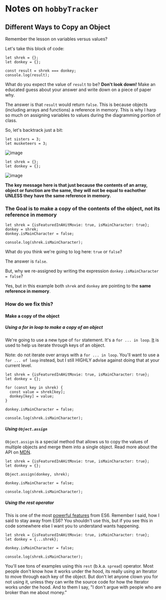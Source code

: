 # Notes on `hobbyTracker`

## Different Ways to Copy an Object

Remember the lesson on variables versus values?

Let's take this block of code:

```
let shrek = {};
let donkey = {};

const result = shrek === donkey;
console.log(result);
```

What do you expect the value of `result` to be? **Don't look down!** Make an educated guess about your answer and write down on a piece of paper why.

The answer is that `result` would return `false`. This is because objects (including arrays and functions) a reference in memory. This is why I harp so much on assigning variables to values during the diagramming portion of class.

So, let's backtrack just a bit:

```
let sisters = 3;
let musketeers = 3;
```

![image](https://user-images.githubusercontent.com/41024828/192020015-33c6350c-3bca-4a32-91f9-e0f44daae371.png)

```
let shrek = {};
let donkey = {};
```

![image](https://user-images.githubusercontent.com/41024828/192020538-f2ac922a-c71e-43a7-8b7d-314902274c00.png)

**The key message here is that just because the contents of an array, object or function are the same, they will not be equal to eachother UNLESS they have the same reference in memory.**

### The Goal is to make a copy of the contents of the object, not its reference in memory

```
let shrek = {isFeaturedInAHitMovie: true, isMainCharacter: true};
donkey = shrek;
donkey.isMainCharacter = false;

console.log(shrek.isMainCharacter);
```

What do you think we're going to log here:  `true` or `false`?

The answer is `false`.

But, why we re-assigned by writing the expression `donkey.isMainCharacter = false`?

Yes, but in this example both `shrek` and `donkey` are pointing to the **same reference in memory**.

### How do we fix this?

#### Make a copy of the object

##### Using a for in loop to make a copy of an object

We're going to use a new type of `for` statement. It's a `for ... in loop`. [It](https://developer.mozilla.org/en-US/docs/Web/JavaScript/Reference/Statements/for...in) is used to help us iterate through keys of an object.

Note:  do not iterate over arrays with a `for ... in loop`. You'll want to use a `for ... of loop` instead, but I still HIGHLY advise against doing that at your current level.

```
let shrek = {isFeaturedInAHitMovie: true, isMainCharacter: true};
let donkey = {};

for (const key in shrek) {
  const value = shrek[key];
  donkey[key] = value;
}

donkey.isMainCharacter = false;

console.log(shrek.isMainCharacter);
```

##### Using `Object.assign`

`Object.assign` is a special method that allows us to copy the values of multiple objects and merge them into a single object. Read more about the API on [MDN](https://developer.mozilla.org/en-US/docs/Web/JavaScript/Reference/Global_Objects/Object/assign).

```
let shrek = {isFeaturedInAHitMovie: true, isMainCharacter: true};
let donkey = {};

Object.assign(donkey, shrek);

donkey.isMainCharacter = false;

console.log(shrek.isMainCharacter);
```

##### Using the rest operator

This is one of the most [powerful features](https://developer.mozilla.org/en-US/docs/Web/JavaScript/Reference/Operators/Spread_syntax) from ES6. Remember I said, how I said to stay away from ES6? You shouldn't use this, but if you see this in code somewhere else I want you to understand wants happening.

```
let shrek = {isFeaturedInAHitMovie: true, isMainCharacter: true};
let donkey = {...shrek};

donkey.isMainCharacter = false;

console.log(shrek.isMainCharacter);
```

You'll see tons of examples using this `rest` (b.k.a. `spread`) operator. Most people don't know how it works under the hood, its really using an Iterator to move through each key of the object. But don't let anyone clown you for not using it, unless they can write the source code for how the Iterator works under the hood. And to them I say, "I don't argue with people who are broker than me about money."



